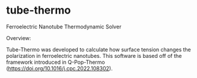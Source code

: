 # tube-thermo
Ferroelectric Nanotube Thermodynamic Solver

Overview:

Tube-Thermo was developed to calculate how surface tension changes the polarization in ferroelectric nanotubes. This software is based off of the framework introduced in Q-Pop-Thermo (https://doi.org/10.1016/j.cpc.2022.108302). 

